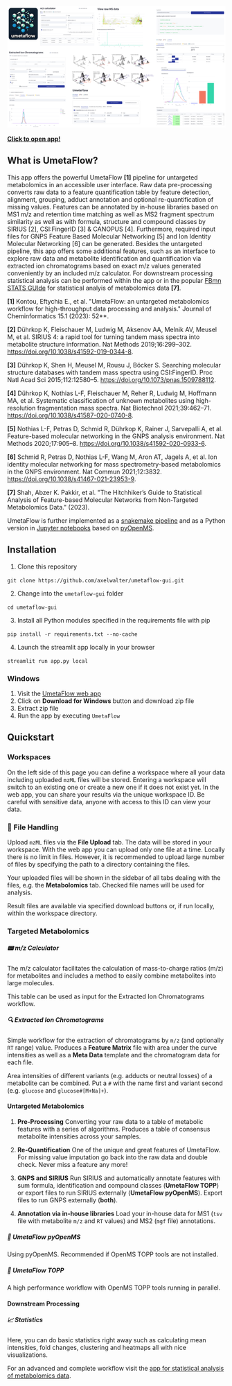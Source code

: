 
<img src="assets/umetaflow-app-overview.png" alt="overview"/>

[**Click to open app!**](https://abi-services.cs.uni-tuebingen.de/umetaflow/)

## What is UmetaFlow?

This app offers the powerful UmetaFlow **[1]** pipeline for untargeted metabolomics in an accessible user interface. Raw data pre-processing converts raw data to a feature quantification table by feature detection, alignment, grouping, adduct annotation and optional re-quantification of missing values. Features can be annotated by in-house libraries based on MS1 m/z and retention time matching as well as MS2 fragment spectrum similarity as well as with formula, structure and compound classes by SIRIUS [2], CSI:FingerID [3] & CANOPUS [4]. Furthermore, required input files for GNPS Feature Based Molecular Networking [5] and Ion Identity Molecular Networking [6] can be generated. Besides the untargeted pipeline, this app offers some additional features, such as an interface to explore raw data and metabolite identification and quantification via extracted ion chromatograms based on exact m/z values generated conveniently by an included m/z calculator. For downstream processing statistical analysis can be performed within the app or in the popular [FBmn STATS GUIde](https://github.com/axelwalter/streamlit-metabolomics-statistics) for statistical analyis of metabolomics data **[7]**.

**[1]** Kontou, Eftychia E., et al. "UmetaFlow: an untargeted metabolomics workflow for high-throughput data processing and analysis." Journal of Cheminformatics 15.1 (2023): 52**.

**[2]**	Dührkop K, Fleischauer M, Ludwig M, Aksenov AA, Melnik AV, Meusel M, et al. SIRIUS 4: a rapid tool for turning tandem mass spectra into metabolite structure information. Nat Methods 2019;16:299–302. https://doi.org/10.1038/s41592-019-0344-8.

**[3]**	Dührkop K, Shen H, Meusel M, Rousu J, Böcker S. Searching molecular structure databases with tandem mass spectra using CSI:FingerID. Proc Natl Acad Sci 2015;112:12580–5. https://doi.org/10.1073/pnas.1509788112.

**[4]**	Dührkop K, Nothias L-F, Fleischauer M, Reher R, Ludwig M, Hoffmann MA, et al. Systematic classification of unknown metabolites using high-resolution fragmentation mass spectra. Nat Biotechnol 2021;39:462–71. https://doi.org/10.1038/s41587-020-0740-8.

**[5]**	Nothias L-F, Petras D, Schmid R, Dührkop K, Rainer J, Sarvepalli A, et al. Feature-based molecular networking in the GNPS analysis environment. Nat Methods 2020;17:905–8. https://doi.org/10.1038/s41592-020-0933-6.

**[6]**	Schmid R, Petras D, Nothias L-F, Wang M, Aron AT, Jagels A, et al. Ion identity molecular networking for mass spectrometry-based metabolomics in the GNPS environment. Nat Commun 2021;12:3832. https://doi.org/10.1038/s41467-021-23953-9.

**[7]** Shah, Abzer K. Pakkir, et al. "The Hitchhiker’s Guide to Statistical Analysis of Feature-based Molecular Networks from Non-Targeted Metabolomics Data." (2023).

UmetaFlow is further implemented as a [snakemake pipeline](https://github.com/NBChub/snakemake-UmetaFlow) and as a Python version in [Jupyter notebooks](https://github.com/eeko-kon/pyOpenMS_UmetaFlow) based on [pyOpenMS](https://pyopenms.readthedocs.io/en/latest/index.html).

## Installation
1. Clone this repository

`git clone https://github.com/axelwalter/umetaflow-gui.git`

2. Change into the `umetaflow-gui` folder

`cd umetaflow-gui`

3. Install all Python modules specified in the requirements file with pip

`pip install -r requirements.txt --no-cache`

4. Launch the streamlit app locally in your browser

`streamlit run app.py local`

### Windows
1. Visit the [UmetaFlow web app](https://abi-services.cs.uni-tuebingen.de/umetaflow/)
2. Click on **Download for Windows** button and download zip file
3. Extract zip file
4. Run the app by executing `UmetaFlow`

## Quickstart

### Workspaces
On the left side of this page you can define a workspace where all your data including uploaded `mzML` files will be stored. Entering a workspace will switch to an existing one or create a new one if it does not exist yet. In the web app, you can share your results via the unique workspace ID. Be careful with sensitive data, anyone with access to this ID can view your data.

### 📁 File Handling
Upload `mzML` files via the **File Upload** tab. The data will be stored in your workspace. With the web app you can upload only one file at a time.
Locally there is no limit in files. However, it is recommended to upload large number of files by specifying the path to a directory containing the files.

Your uploaded files will be shown in the sidebar of all tabs dealing with the files, e.g. the **Metabolomics** tab. Checked file names will be used for analysis.

Result files are available via specified download buttons or, if run locally, within the workspace directory.

### Targeted Metabolomics

##### 📟 m/z Calculator

The m/z calculator facilitates the calculation of mass-to-charge ratios (m/z) for metabolites and includes a method to easily combine metabolites into large molecules.

This table can be used as input for the Extracted Ion Chromatograms workflow.

##### 🔍 Extracted Ion Chromatograms

Simple workflow for the extraction of chromatograms by `m/z` (and optionally `RT` range) value. Produces a **Feature Matrix** file with area under the curve intensities as well as a **Meta Data** template and the chromatogram data for each file.

Area intensities of different variants (e.g. adducts or neutral losses) of a metabolite can be combined. Put a `#` with the name first and variant second (e.g. `glucose` and `glucose#[M+Na]+`).  

#### Untargeted Metabolomics

1. **Pre-Processing**
Converting your raw data to a table of metabolic features with a series of algorithms. Produces a table of consensus metabolite intensities across your samples.

2. **Re-Quantification**
One of the unique and great features of UmetaFlow. For missing value imputation go back into the raw data and double check. Never miss a feature any more! 

3. **GNPS and SIRIUS**
Run SIRIUS and automatically annotate features with sum formula, identification and compound classes (**UmetaFlow TOPP**) or export files to run SIRIUS externally (**UmetaFlow pyOpenMS**). Export files to run GNPS externally (**both**).

4. **Annotation via in-house libraries**
Load your in-house data for MS1 (`tsv` file with metabolite `m/z` and `RT` values) and MS2 (`mgf` file) annotations.

##### 🐍 UmetaFlow pyOpenMS

Using pyOpenMS. Recommended if OpenMS TOPP tools are not installed.

##### 🚀 UmetaFlow TOPP

A high performance workflow with OpenMS TOPP tools running in parallel.

#### Downstream Processing

##### 📈 Statistics

Here, you can do basic statistics right away such as calculating mean intensities, fold changes, clustering and heatmaps all with nice visualizations.

For an advanced and complete workflow visit the [app for statistical analysis of metabolomics data](https://axelwalter-streamlit-metabol-statistics-for-metabolomics-3ornhb.streamlit.app/).
